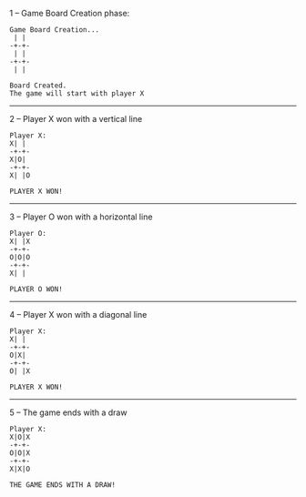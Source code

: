 1 – Game Board Creation phase: 
```
Game Board Creation...
 | |  
-+-+-
 | | 
-+-+- 
 | | 

Board Created. 
The game will start with player X
```

--------------------

2 – Player X won with a vertical line 
```
Player X: 
X| | 
-+-+- 
X|O| 
-+-+- 
X| |O 

PLAYER X WON!
```

--------------------

3 – Player O won with a horizontal line 
```
Player O: 
X| |X 
-+-+- 
O|O|O 
-+-+- 
X| | 

PLAYER O WON!
```

--------------------

4 – Player X won with a diagonal line 
```
Player X: 
X| |  
-+-+- 
O|X|  
-+-+- 
O| |X 

PLAYER X WON!
```

--------------------

5 – The game ends with a draw 
```
Player X: 
X|O|X  
-+-+- 
O|O|X 
-+-+- 
X|X|O 

THE GAME ENDS WITH A DRAW!
```